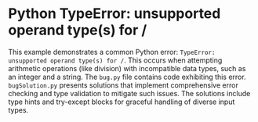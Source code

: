 # Python TypeError: unsupported operand type(s) for /

This example demonstrates a common Python error: `TypeError: unsupported operand type(s) for /`. This occurs when attempting arithmetic operations (like division) with incompatible data types, such as an integer and a string. The `bug.py` file contains code exhibiting this error. `bugSolution.py` presents solutions that implement comprehensive error checking and type validation to mitigate such issues.  The solutions include type hints and try-except blocks for graceful handling of diverse input types.